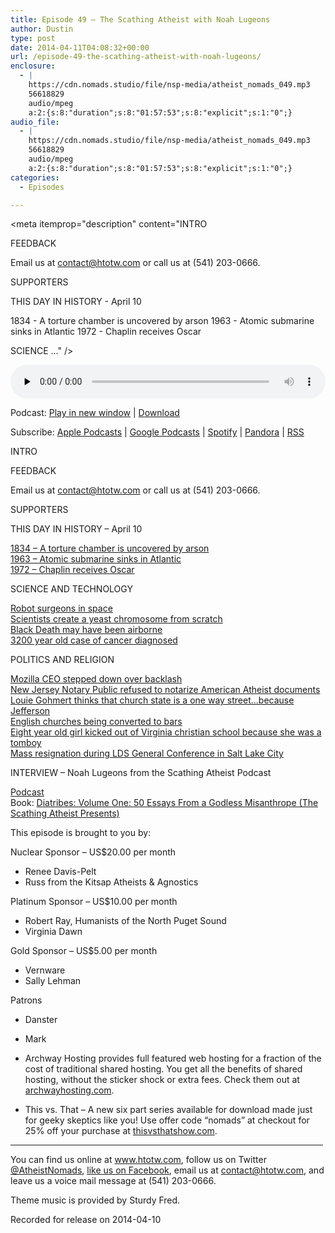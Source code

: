 ```yaml
---
title: Episode 49 – The Scathing Atheist with Noah Lugeons
author: Dustin
type: post
date: 2014-04-11T04:08:32+00:00
url: /episode-49-the-scathing-atheist-with-noah-lugeons/
enclosure:
  - |
    https://cdn.nomads.studio/file/nsp-media/atheist_nomads_049.mp3
    56618829
    audio/mpeg
    a:2:{s:8:"duration";s:8:"01:57:53";s:8:"explicit";s:1:"0";}
audio_file:
  - |
    https://cdn.nomads.studio/file/nsp-media/atheist_nomads_049.mp3
    56618829
    audio/mpeg
    a:2:{s:8:"duration";s:8:"01:57:53";s:8:"explicit";s:1:"0";}
categories:
  - Episodes

---
```

<div itemscope itemtype="http://schema.org/AudioObject">
  <meta itemprop="name" content="Episode 49 &#8211; The Scathing Atheist with Noah Lugeons" />
  
  <meta itemprop="uploadDate" content="2014-04-10T22:08:32-06:00" />
  
  <meta itemprop="encodingFormat" content="audio/mpeg" />
  
  <meta itemprop="duration" content="PT1H57M53S" />
  
  <meta itemprop="description" content="INTRO

FEEDBACK

Email us at contact@htotw.com or call us at (541) 203-0666.

SUPPORTERS

THIS DAY IN HISTORY - April 10

1834 - A torture chamber is uncovered by arson
1963 - Atomic submarine sinks in Atlantic
1972 - Chaplin receives Oscar

SCIENCE ..." />
  
  <meta itemprop="contentUrl" content="https://dts.podtrac.com/redirect.mp3/cdn.nomads.studio/file/nsp-media/atheist_nomads_049.mp3" />
  
  <meta itemprop="contentSize" content="54.0" />
  </p> 
  
  <div class="powerpress_player" id="powerpress_player_8304">
    <audio class="wp-audio-shortcode" id="audio-5189-48" preload="none" style="width: 100%;" controls="controls"><source type="audio/mpeg" src="https://dts.podtrac.com/redirect.mp3/cdn.nomads.studio/file/nsp-media/atheist_nomads_049.mp3?_=48" /><a href="https://dts.podtrac.com/redirect.mp3/cdn.nomads.studio/file/nsp-media/atheist_nomads_049.mp3">https://dts.podtrac.com/redirect.mp3/cdn.nomads.studio/file/nsp-media/atheist_nomads_049.mp3</a></audio>
  </div>
</div>

<p class="powerpress_links powerpress_links_mp3">
  Podcast: <a href="https://dts.podtrac.com/redirect.mp3/cdn.nomads.studio/file/nsp-media/atheist_nomads_049.mp3" class="powerpress_link_pinw" target="_blank" title="Play in new window" onclick="return powerpress_pinw('https://htotw.com/?powerpress_pinw=5189-podcast');" rel="nofollow">Play in new window</a> | <a href="https://dts.podtrac.com/redirect.mp3/cdn.nomads.studio/file/nsp-media/atheist_nomads_049.mp3" class="powerpress_link_d" title="Download" rel="nofollow" download="atheist_nomads_049.mp3">Download</a>
</p>

<p class="powerpress_links powerpress_subscribe_links">
  Subscribe: <a href="https://podcasts.apple.com/us/podcast/humanists-take-on-the-world/id530050098?mt=2&ls=1" class="powerpress_link_subscribe powerpress_link_subscribe_itunes" target="_blank" title="Subscribe on Apple Podcasts" rel="nofollow">Apple Podcasts</a> | <a href="https://www.google.com/podcasts?feed=aHR0cDovL2F0aGVpc3Rub21hZHMubGlic3luLmNvbS9yc3M%3D" class="powerpress_link_subscribe powerpress_link_subscribe_googleplay" target="_blank" title="Subscribe on Google Podcasts" rel="nofollow">Google Podcasts</a> | <a href="https://open.spotify.com/show/3LzK2xZGike6Tc1GEMtMbr?si=LieN9SNuTpq96smuaUsH8A" class="powerpress_link_subscribe powerpress_link_subscribe_spotify" target="_blank" title="Subscribe on Spotify" rel="nofollow">Spotify</a> | <a href="https://www.pandora.com/podcast/atheist-nomads/PC:10122?corr=62071012&part=ug" class="powerpress_link_subscribe powerpress_link_subscribe_pandora" target="_blank" title="Subscribe on Pandora" rel="nofollow">Pandora</a> | <a href="https://htotw.com/feed/podcast/" class="powerpress_link_subscribe powerpress_link_subscribe_rss" target="_blank" title="Subscribe via RSS" rel="nofollow">RSS</a>
</p>

INTRO

FEEDBACK

Email us at contact@htotw.com or call us at (541) 203-0666.

SUPPORTERS

THIS DAY IN HISTORY &#8211; April 10

<a href="http://www.history.com/this-day-in-history/a-torture-chamber-is-uncovered-by-arson" target="_blank" rel="noopener">1834 &#8211; A torture chamber is uncovered by arson</a>  
<a href="http://www.history.com/this-day-in-history/atomic-submarine-sinks-in-atlantic" target="_blank" rel="noopener">1963 &#8211; Atomic submarine sinks in Atlantic</a>  
<a href="http://www.history.com/this-day-in-history/chaplin-receives-oscar" target="_blank" rel="noopener">1972 &#8211; Chaplin receives Oscar</a>

SCIENCE AND TECHNOLOGY

<a href="http://www.newscientist.com/article/dn25341-mini-robot-space-surgeon-to-climb-inside-astronauts.html" target="_blank" rel="noopener">Robot surgeons in space</a>  
<a href="http://www.nation.com.pk/international/29-Mar-2014/scientists-create-designer-chromosome" target="_blank" rel="noopener">Scientists create a yeast chromosome from scratch</a>  
<a href="http://www.rawstory.com/rs/2014/03/30/new-archeological-evidence-shows-the-black-death-had-to-have-been-airborne-and-not-caused-by-rat-fleas/" target="_blank" rel="noopener">Black Death may have been airborne</a>  
<a href="http://blogs.discovermagazine.com/d-brief/2014/03/18/oldest-case-of-cancer-discovered-in-ancient-skeleton/" target="_blank" rel="noopener">3200 year old case of cancer diagnosed</a>

POLITICS AND RELIGION

<a href="http://www.engadget.com/2014/04/03/mozilla-ceo-steps-down/" target="_blank" rel="noopener">Mozilla CEO stepped down over backlash</a>  
<a href="http://www.rawstory.com/rs/2014/03/26/nj-bank-wont-notarize-american-atheist-documents-for-personal-reasons/" target="_blank" rel="noopener">New Jersey Notary Public refused to notarize American Atheist documents</a>  
<a href="http://www.rawstory.com/rs/2014/04/01/louie-gohmert-separation-of-church-and-state-means-church-plays-a-role-in-the-state/" target="_blank" rel="noopener">Louie Gohmert thinks that church state is a one way street&#8230;because Jefferson</a>  
<a href="http://www.businessinsider.com/churches-in-england-are-being-converted-to-bars-photos-2014-3" target="_blank" rel="noopener">English churches being converted to bars</a>  
<a href="http://www.rawstory.com/rs/2014/03/25/tenn-christian-school-bans-8-year-old-girl-because-her-tomboy-looks-arent-biblical/" target="_blank" rel="noopener">Eight year old girl kicked out of Virginia christian school because she was a tomboy</a>  
<a href="http://www.christianpost.com/news/atheist-groups-plans-mass-resignation-of-mormons-at-lds-general-conference-117365/" target="_blank" rel="noopener">Mass resignation during LDS General Conference in Salt Lake City</a>

INTERVIEW &#8211; Noah Lugeons from the Scathing Atheist Podcast

<a href="http://scathingatheist.com/" target="_blank" rel="noopener">Podcast</a>  
Book: [Diatribes: Volume One: 50 Essays From a Godless Misanthrope (The Scathing Atheist Presents)][1]<img decoding="async" loading="lazy" src="http://ir-na.amazon-adsystem.com/e/ir?t=dwnomad-20&l=as2&o=1&a=B00J53FZFI" alt="" width="1" height="1" border="0" />

This episode is brought to you by:

Nuclear Sponsor &#8211; US$20.00 per month  
* Renee Davis-Pelt  
* Russ from the Kitsap Atheists & Agnostics

Platinum Sponsor – US$10.00 per month  
* Robert Ray, Humanists of the North Puget Sound  
* Virginia Dawn

Gold Sponsor – US$5.00 per month  
* Vernware  
* Sally Lehman

Patrons  
* Danster  
* Mark

* Archway Hosting provides full featured web hosting for a fraction of the cost of traditional shared hosting. You get all the benefits of shared hosting, without the sticker shock or extra fees. Check them out at <a href="http://archwayhosting.com/" target="_blank" rel="noopener">archwayhosting.com</a>.  
* This vs. That &#8211; A new six part series available for download made just for geeky skeptics like you! Use offer code &#8220;nomads&#8221; at checkout for 25% off your purchase at <a href="http://www.thisvsthatshow.com/" target="_blank" rel="noopener">thisvsthatshow.com</a>.

<hr width="500" />

You can find us online at <a href="https://www.htotw.com/" target="_blank" rel="noopener">www.htotw.com</a>, follow us on Twitter <a href="https://twitter.com/AtheistNomads" target="_blank" rel="noopener">@AtheistNomads</a>, <a href="https://htotw.com/facebook" target="_blank" rel="noopener">like us on Facebook</a>, email us at <contact@htotw.com>, and leave us a voice mail message at (541) 203-0666.

Theme music is provided by Sturdy Fred.

Recorded for release on 2014-04-10

 [1]: http://www.amazon.com/gp/product/B00J53FZFI/ref=as_li_ss_tl?ie=UTF8&camp=1789&creative=390957&creativeASIN=B00J53FZFI&linkCode=as2&tag=dwnomad-20